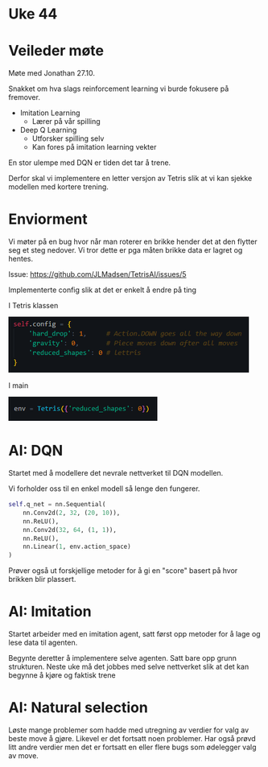# Uke 44

# Veileder møte

Møte med Jonathan 27.10.

Snakket om hva slags reinforcement learning vi burde fokusere på fremover.

- Imitation Learning
    - Lærer på vår spilling
- Deep Q Learning
    - Utforsker spilling selv
    - Kan fores på imitation learning vekter

En stor ulempe med DQN er tiden det tar å trene.

Derfor skal vi implementere en letter versjon av Tetris slik at vi kan sjekke modellen med kortere trening.

# Enviorment

Vi møter på en bug hvor når man roterer en brikke hender det at den flytter seg et steg nedover. Vi tror dette er pga måten brikke data er lagret og hentes.

Issue: https://github.com/JLMadsen/TetrisAI/issues/5

Implementerte config slik at det er enkelt å endre på ting

I Tetris klassen

![config](./imgs/config.png)

I main

![config](./imgs/config2.png)

# AI: DQN

Startet med å modellere det nevrale nettverket til DQN modellen.

Vi forholder oss til en enkel modell så lenge den fungerer.

```py
self.q_net = nn.Sequential(
    nn.Conv2d(2, 32, (20, 10)),
    nn.ReLU(),
    nn.Conv2d(32, 64, (1, 1)),
    nn.ReLU(),
    nn.Linear(1, env.action_space)
)
```

Prøver også ut forskjellige metoder for å gi en "score" basert på hvor brikken blir plassert.

# AI: Imitation

Startet arbeider med en imitation agent, satt først opp metoder for å lage og lese data til agenten.

Begynte deretter å implementere selve agenten. Satt bare opp grunn strukturen. Neste uke må det jobbes med selve nettverket slik at det kan begynne å kjøre og faktisk trene

# AI: Natural selection

Løste mange problemer som hadde med utregning av verdier for valg av beste move å gjøre.
Likevel er det fortsatt noen problemer. 
Har også prøvd litt andre verdier men det er fortsatt en eller flere bugs som ødelegger valg av move.




